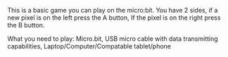 This is a basic game you can play on the micro:bit.
You have 2 sides, if a new pixel is on the left press the A button,
If the pixel is on the right press the B button.

What you need to play:
Micro.bit,
USB micro cable with data transmitting capabilities,
Laptop/Computer/Compatable tablet/phone
